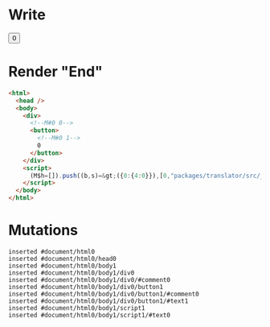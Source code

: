 # Write
  <div><!M#0 0><button><!M#0 1>0</button></div><script>(M$h=[]).push((b,s)=>({0:{4:0}}),[0,"packages/translator/src/__tests__/fixtures/basic-unused-ref/template.marko_0_clickCount",])</script>


# Render "End"
```html
<html>
  <head />
  <body>
    <div>
      <!--M#0 0-->
      <button>
        <!--M#0 1-->
        0
      </button>
    </div>
    <script>
      (M$h=[]).push((b,s)=&gt;({0:{4:0}}),[0,"packages/translator/src/__tests__/fixtures/basic-unused-ref/template.marko_0_clickCount",])
    </script>
  </body>
</html>
```

# Mutations
```
inserted #document/html0
inserted #document/html0/head0
inserted #document/html0/body1
inserted #document/html0/body1/div0
inserted #document/html0/body1/div0/#comment0
inserted #document/html0/body1/div0/button1
inserted #document/html0/body1/div0/button1/#comment0
inserted #document/html0/body1/div0/button1/#text1
inserted #document/html0/body1/script1
inserted #document/html0/body1/script1/#text0
```